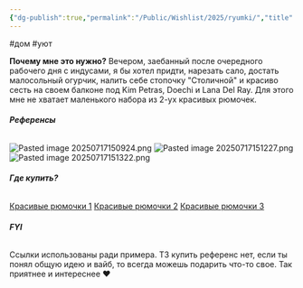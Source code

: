 ```yaml
---
{"dg-publish":true,"permalink":"/Public/Wishlist/2025/ryumki/","title":"🍻 Рюмки"}
---
```


#дом #уют

**Почему мне это нужно?**
Вечером, заебанный после очередного рабочего дня с индусами, я бы хотел придти, нарезать сало, достать малосольный огурчик, налить себе стопочку "Столичной" и красиво сесть на своем балконе под Kim Petras, Doechi и Lana Del Ray. Для этого мне не хватает маленького набора из 2-ух красивых рюмочек.

###### **Референсы**
![Pasted image 20250717150924.png](/img/user/Public/Wishlist/2025/attachments/Pasted%20image%2020250717150924.png)
![Pasted image 20250717151227.png](/img/user/Public/Wishlist/2025/attachments/Pasted%20image%2020250717151227.png) 
![Pasted image 20250717151322.png](/img/user/Public/Wishlist/2025/attachments/Pasted%20image%2020250717151322.png)


###### **Где купить?**
[Красивые рюмочки 1](https://www.21vek.by/drinkware/4401451057582_pasabahce.html?utm_source=google&utm_medium=cpc&utm_campaign=17944147671&utm_content=|&utm_term=&gad_source=1&gad_campaignid=17347391501&gclid=CjwKCAjwvuLDBhAOEiwAPtF0Vm-_itkx9TyyEtPtCGJQmmFhnEiMN5aTa7DBUEo9Yq3QR4hZ6_wRmBoCRy4QAvD_BwE)
[Красивые рюмочки 2](https://www.21vek.by/drinkware/longchampl9754_eclat.html?utm_source=google&utm_medium=cpc&utm_campaign=18186474195&utm_content=|&utm_term=&gad_source=1&gad_campaignid=17338994605&gclid=CjwKCAjwvuLDBhAOEiwAPtF0VuD6q3_iWD4KT0StkOjrb9oGYVdyvXGpjtUghXdnz7MXonYJsdFc3xoCN2YQAvD_BwE)
[Красивые рюмочки 3](https://www.21vek.by/drinkware/longchampl7550_eclat.html?utm_source=google&utm_medium=cpc&utm_campaign=18186474195&utm_content=|&utm_term=&gad_source=1&gad_campaignid=17338994605&gclid=CjwKCAjwvuLDBhAOEiwAPtF0VuL6BGRARlgJ9XdRwc6-FEh0lL7Ih4AzNoOIy2rPEnTOLvvpAE2yHhoCNi4QAvD_BwE)


###### **FYI**
Ссылки использованы ради примера. ТЗ купить референс нет, если ты понял общую идею и вайб, то всегда можешь подарить что-то свое. Так приятнее и интереснее ❤️